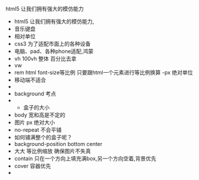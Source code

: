 html5 让我们拥有强大的模仿能力
- html5 让我们拥有强大的模仿能力,
- 音乐键盘
- 相对单位
- css3 为了适配市面上的各种设备
- 电脑、pad、各种phone适配,鸿蒙
- vh 100vh 整体 百分比去拿
- vw
- rem html font-size等比例 只要跟html一个元素进行等比例换算
-px 绝对单位
- 移动端不适合
- 
- background 考点
-   - 盒子的大小
-    body 宽和高是不定的
- 图片 px 绝对大小
- no-repeat 不会平铺
- 如何铺满整个的盒子呢？
- background-position bottom center
- 大大 等比例缩放 确保图片不失真
- contain 只在一个方向上填充满box,另一个方向空着,背景优先
- cover 容器优先
- 